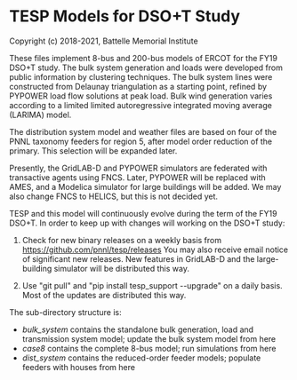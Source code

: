 # TESP Models for DSO+T Study

Copyright (c) 2018-2021, Battelle Memorial Institute

These files implement 8-bus and 200-bus models of ERCOT for the FY19
DSO+T study. The bulk system generation and loads were developed from public
information by clustering techniques. The bulk system lines were constructed
from Delaunay triangulation as a starting point, refined by PYPOWER load
flow solutions at peak load. Bulk wind generation varies according to a
limited limited autoregressive integrated moving average (LARIMA) model.

The distribution system model and weather files are based on four of the 
PNNL taxonomy feeders for region 5, after model order reduction of the primary.
This selection will be expanded later.

Presently, the GridLAB-D and PYPOWER simulators are federated with transactive
agents using FNCS. Later, PYPOWER will be replaced with AMES, and a Modelica
simulator for large buildings will be added. We may also change FNCS to
HELICS, but this is not decided yet.

TESP and this model will continuously evolve during the term of the FY19
DSO+T. In order to keep up with changes will working on the DSO+T study:

1.  Check for new binary releases on a weekly basis from 
https://github.com/pnnl/tesp/releases You may also receive email notice of 
significant new releases.  New features in GridLAB-D and the 
large-building simulator will be distributed this way.

2. Use "git pull" and "pip install tesp_support --upgrade" on a daily basis.  Most of the updates are distributed this way.

The sub-directory structure is:

- *bulk_system* contains the standalone bulk generation, load and transmission system model; update the bulk system model from here
- *case8* contains the complete 8-bus model; run simulations from here
- *dist_system* contains the reduced-order feeder models; populate feeders with houses from here


